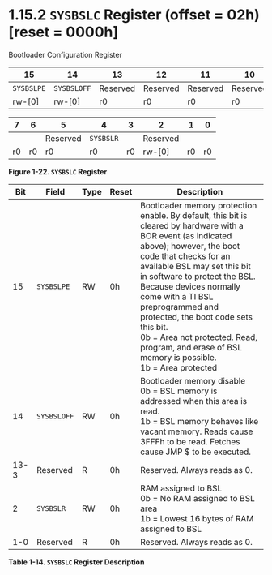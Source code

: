 # 1.15.2 `SYSBSLC` Register (offset = 02h) [reset = 0000h]

Bootloader Configuration Register

<a id="figure-1-22"></a>

| 15         | 14          | 13       | 12       | 11       | 10       | 9        | 8        |
| ---------- | ----------- | -------- | -------- | -------- | -------- | -------- | -------- |
| `SYSBSLPE` | `SYSBSLOFF` | Reserved | Reserved | Reserved | Reserved | Reserved | Reserved |
| rw-[0]     | rw-[0]      | r0       | r0       | r0       | r0       | r0       | r0       |

| 7   | 6   | 5        | 4         | 3   | 2        | 1   | 0   |
| --- | --- | -------- | --------- | --- | -------- | --- | --- |
|     |     | Reserved | `SYSBSLR` |     | Reserved |     |     |
| r0  | r0  | r0       | r0        | r0  | rw-[0]   | r0  | r0  |

**Figure 1-22. `SYSBSLC` Register**

<a id="table-1-14"></a>

| Bit  | Field       | Type | Reset | Description                                                                                                                                                                                                                                                                                                                                                                                                                                   |
| ---- | ----------- | ---- | ----- | --------------------------------------------------------------------------------------------------------------------------------------------------------------------------------------------------------------------------------------------------------------------------------------------------------------------------------------------------------------------------------------------------------------------------------------------- |
| 15   | `SYSBSLPE`  | RW   | 0h    | Bootloader memory protection enable. By default, this bit is cleared by hardware with a BOR event (as indicated above); however, the boot code that checks for an available BSL may set this bit in software to protect the BSL. Because devices normally come with a TI BSL preprogrammed and protected, the boot code sets this bit.<br>0b = Area not protected. Read, program, and erase of BSL memory is possible.<br>1b = Area protected |
| 14   | `SYSBSLOFF` | RW   | 0h    | Bootloader memory disable<br>0b = BSL memory is addressed when this area is read.<br>1b = BSL memory behaves like vacant memory. Reads cause 3FFFh to be read. Fetches cause JMP \$ to be executed.                                                                                                                                                                                                                                           |
| 13-3 | Reserved    | R    | 0h    | Reserved. Always reads as 0.                                                                                                                                                                                                                                                                                                                                                                                                                  |
| 2    | `SYSBSLR`   | RW   | 0h    | RAM assigned to BSL<br>0b = No RAM assigned to BSL area<br>1b = Lowest 16 bytes of RAM assigned to BSL                                                                                                                                                                                                                                                                                                                                        |
| 1-0  | Reserved    | R    | 0h    | Reserved. Always reads as 0.                                                                                                                                                                                                                                                                                                                                                                                                                  |

**Table 1-14. `SYSBSLC` Register Description**